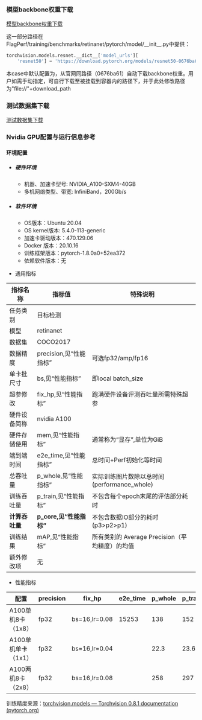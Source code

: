 ### 模型backbone权重下载
[模型backbone权重下载](https://download.pytorch.org/models/resnet50-0676ba61.pth)

这一部分路径在FlagPerf/training/benchmarks/retinanet/pytorch/model/\_\_init__.py中提供：

```python
torchvision.models.resnet.__dict__['model_urls'][
    'resnet50'] = 'https://download.pytorch.org/models/resnet50-0676ba61.pth'
```
本case中默认配置为，从官网同路径（0676ba61）自动下载backbone权重。用户如需手动指定，可自行下载至被挂载到容器内的路径下，并于此处修改路径为"file://"+download_path

### 测试数据集下载

[测试数据集下载](https://cocodataset.org/)

### Nvidia GPU配置与运行信息参考
#### 环境配置

- ##### 硬件环境
    - 机器、加速卡型号: NVIDIA_A100-SXM4-40GB
    - 多机网络类型、带宽: InfiniBand，200Gb/s

- ##### 软件环境
   - OS版本：Ubuntu 20.04
   - OS kernel版本: 5.4.0-113-generic     
   - 加速卡驱动版本：470.129.06
   - Docker 版本：20.10.16
   - 训练框架版本：pytorch-1.8.0a0+52ea372
   - 依赖软件版本：无


* 通用指标

| 指标名称       | 指标值                  | 特殊说明                                    |
| -------------- | ----------------------- | ------------------------------------------- |
| 任务类别       | 目标检测                |                                             |
| 模型           | retinanet               |                                             |
| 数据集         | COCO2017                |                                             |
| 数据精度       | precision,见“性能指标”  | 可选fp32/amp/fp16                           |
| 单卡批尺寸     | bs,见“性能指标”         | 即local batch_size                          |
| 超参修改       | fix_hp,见“性能指标”     | 跑满硬件设备评测吞吐量所需特殊超参          |
| 硬件设备简称   | nvidia A100             |                                             |
| 硬件存储使用   | mem,见“性能指标”        | 通常称为“显存”,单位为GiB                    |
| 端到端时间     | e2e_time,见“性能指标”   | 总时间+Perf初始化等时间                     |
| 总吞吐量       | p_whole,见“性能指标”    | 实际训练图片数除以总时间(performance_whole) |
| 训练吞吐量     | p_train,见“性能指标”    | 不包含每个epoch末尾的评估部分耗时           |
| **计算吞吐量** | **p_core,见“性能指标”** | 不包含数据IO部分的耗时(p3>p2>p1)            |
| 训练结果       | mAP,见“性能指标”        | 所有类别的 Average Precision（平均精度）的均值                  |
| 额外修改项     | 无                      |                                             |

* 性能指标

| 配置                | precision | fix_hp        | e2e_time | p_whole | p_train | p_core | mAP    | mem       |
| ------------------- | --------- | ------------- | -------- | ------- | ------- | ------ | ------ | --------- |
| A100单机8卡（1x8）  | fp32      | bs=16,lr=0.08 | 15253    | 138     | 152     | 164    | 0.3529 | 38.8/40.0 |
| A100单机单卡（1x1） | fp32      | bs=16,lr=0.04 |          | 22.3    | 23.6    | 25.2   |        | 39.5/40.0 |
| A100两机8卡（2x8）  | fp32      | bs=16,lr=0.08 |          | 258     | 297     | 322    |        | 38.5/40.0 |


训练精度来源：[torchvision.models — Torchvision 0.8.1 documentation (pytorch.org)](https://pytorch.org/vision/0.8/models.html?highlight=faster#torchvision.models.detection.retinanet_resnet50_fpn)
